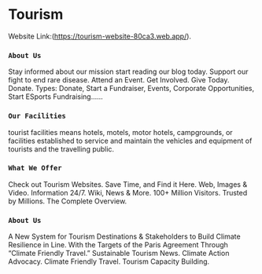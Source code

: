 # Tourism

 Website Link:(https://tourism-website-80ca3.web.app/).

### `About Us`
Stay informed about our mission start reading our blog today. Support our fight to end rare disease. Attend an Event. Get Involved. Give Today. Donate. Types: Donate, Start a Fundraiser, Events, Corporate Opportunities, Start ESports Fundraising......

### `Our Facilities`
tourist facilities means hotels, motels, motor hotels, campgrounds, or facilities established to service and maintain the vehicles and equipment of tourists and the travelling public.

### `What We Offer`
Check out Tourism Websites. Save Time, and Find it Here. Web, Images & Video. Information 24/7. Wiki, News & More. 100+ Million Visitors. Trusted by Millions. The Complete Overview.

### `About Us`
A New System for Tourism Destinations & Stakeholders to Build Climate Resilience in Line. With the Targets of the Paris Agreement Through “Climate Friendly Travel.” Sustainable Tourism News. Climate Action Advocacy. Climate Friendly Travel. Tourism Capacity Building.